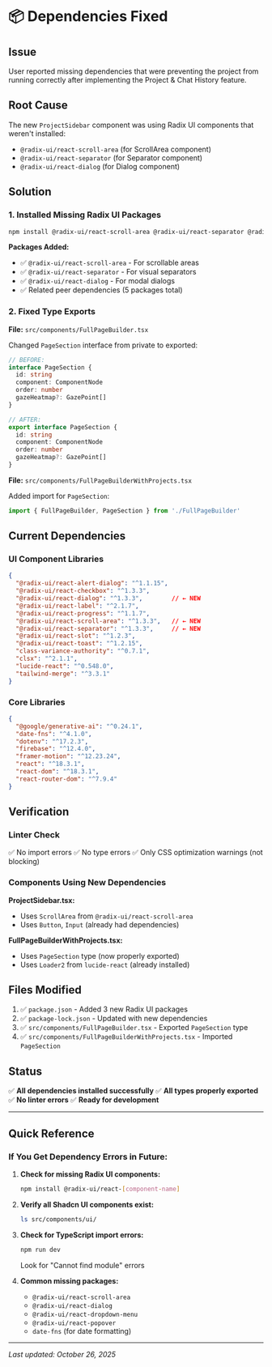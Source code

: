 # 📦 Dependencies Fixed

## Issue
User reported missing dependencies that were preventing the project from running correctly after implementing the Project & Chat History feature.

## Root Cause
The new `ProjectSidebar` component was using Radix UI components that weren't installed:
- `@radix-ui/react-scroll-area` (for ScrollArea component)
- `@radix-ui/react-separator` (for Separator component)
- `@radix-ui/react-dialog` (for Dialog component)

## Solution

### 1. Installed Missing Radix UI Packages
```bash
npm install @radix-ui/react-scroll-area @radix-ui/react-separator @radix-ui/react-dialog
```

**Packages Added:**
- ✅ `@radix-ui/react-scroll-area` - For scrollable areas
- ✅ `@radix-ui/react-separator` - For visual separators
- ✅ `@radix-ui/react-dialog` - For modal dialogs
- ✅ Related peer dependencies (5 packages total)

### 2. Fixed Type Exports
**File:** `src/components/FullPageBuilder.tsx`

Changed `PageSection` interface from private to exported:
```typescript
// BEFORE:
interface PageSection {
  id: string
  component: ComponentNode
  order: number
  gazeHeatmap?: GazePoint[]
}

// AFTER:
export interface PageSection {
  id: string
  component: ComponentNode
  order: number
  gazeHeatmap?: GazePoint[]
}
```

**File:** `src/components/FullPageBuilderWithProjects.tsx`

Added import for `PageSection`:
```typescript
import { FullPageBuilder, PageSection } from './FullPageBuilder'
```

## Current Dependencies

### UI Component Libraries
```json
{
  "@radix-ui/react-alert-dialog": "^1.1.15",
  "@radix-ui/react-checkbox": "^1.3.3",
  "@radix-ui/react-dialog": "^1.3.3",        // ← NEW
  "@radix-ui/react-label": "^2.1.7",
  "@radix-ui/react-progress": "^1.1.7",
  "@radix-ui/react-scroll-area": "^1.3.3",   // ← NEW
  "@radix-ui/react-separator": "^1.3.3",     // ← NEW
  "@radix-ui/react-slot": "^1.2.3",
  "@radix-ui/react-toast": "^1.2.15",
  "class-variance-authority": "^0.7.1",
  "clsx": "^2.1.1",
  "lucide-react": "^0.548.0",
  "tailwind-merge": "^3.3.1"
}
```

### Core Libraries
```json
{
  "@google/generative-ai": "^0.24.1",
  "date-fns": "^4.1.0",
  "dotenv": "^17.2.3",
  "firebase": "^12.4.0",
  "framer-motion": "^12.23.24",
  "react": "^18.3.1",
  "react-dom": "^18.3.1",
  "react-router-dom": "^7.9.4"
}
```

## Verification

### Linter Check
✅ No import errors
✅ No type errors
✅ Only CSS optimization warnings (not blocking)

### Components Using New Dependencies

**ProjectSidebar.tsx:**
- Uses `ScrollArea` from `@radix-ui/react-scroll-area`
- Uses `Button`, `Input` (already had dependencies)

**FullPageBuilderWithProjects.tsx:**
- Uses `PageSection` type (now properly exported)
- Uses `Loader2` from `lucide-react` (already installed)

## Files Modified

1. ✅ `package.json` - Added 3 new Radix UI packages
2. ✅ `package-lock.json` - Updated with new dependencies
3. ✅ `src/components/FullPageBuilder.tsx` - Exported `PageSection` type
4. ✅ `src/components/FullPageBuilderWithProjects.tsx` - Imported `PageSection`

## Status

✅ **All dependencies installed successfully**
✅ **All types properly exported**
✅ **No linter errors**
✅ **Ready for development**

---

## Quick Reference

### If You Get Dependency Errors in Future:

1. **Check for missing Radix UI components:**
   ```bash
   npm install @radix-ui/react-[component-name]
   ```

2. **Verify all Shadcn UI components exist:**
   ```bash
   ls src/components/ui/
   ```

3. **Check for TypeScript import errors:**
   ```bash
   npm run dev
   ```
   Look for "Cannot find module" errors

4. **Common missing packages:**
   - `@radix-ui/react-scroll-area`
   - `@radix-ui/react-dialog`
   - `@radix-ui/react-dropdown-menu`
   - `@radix-ui/react-popover`
   - `date-fns` (for date formatting)

---

*Last updated: October 26, 2025*

